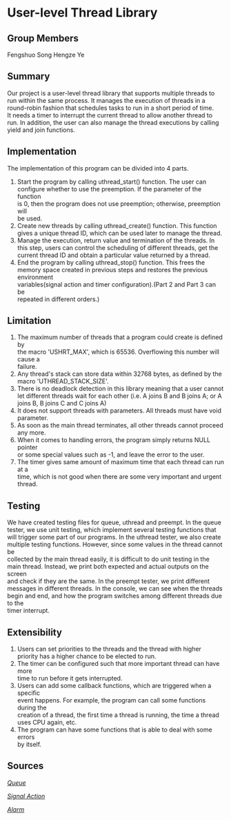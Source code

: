 # User-level Thread Library
## Group Members
Fengshuo Song
Hengze Ye

## Summary
Our project is a user-level thread library that supports multiple threads to\
run within the same process. It manages the execution of threads in a\
round-robin fashion that schedules tasks to run in a short period of time.\
It needs a timer to interrupt the current thread to allow another thread to\
run. In addition, the user can also manage the thread executions by calling\
yield and join functions.

## Implementation
The implementation of this program can be divided into 4 parts.
1.	Start the program by calling uthread_start() function. The user can\
configure whether to use the preemption. If the parameter of the function\
is 0, then the program does not use preemption; otherwise, preemption will\
be used.
2.	Create new threads by calling uthread_create() function. This function\
gives a unique thread ID, which can be used later to manage the thread.
3.	Manage the execution, return value and termination of the threads. In\
this step, users can control the scheduling of different threads, get the\
current thread ID and obtain a particular value returned by a thread.
4.	End the program by calling uthread_stop() function. This frees the\
memory space created in previous steps and restores the previous environment\
variables(signal action and timer configuration).(Part 2 and Part 3 can be\
repeated in different orders.)

## Limitation
1.	The maximum number of threads that a program could create is defined by\
the macro 'USHRT_MAX', which is 65536. Overflowing this number will cause a\
failure.
2.	Any thread's stack can store data within 32768 bytes, as defined by the\
macro 'UTHREAD_STACK_SIZE'.
3.	There is no deadlock detection in this library meaning that a user cannot\
let different threads wait for each other (i.e. A joins B and B joins A; or A\
joins B, B joins C and C joins A)
4.	It does not support threads with parameters. All threads must have void\
parameter.
5.	As soon as the main thread terminates, all other threads cannot proceed\
any more.
6.	When it comes to handling errors, the program simply returns NULL pointer\
or some special values such as -1, and leave the error to the user.
7.	The timer gives same amount of maximum time that each thread can run at a\
time, which is not good when there are some very important and urgent thread.

## Testing
We have created testing files for queue, uthread and preempt. In the queue\
tester, we use unit testing, which implement several testing functions that\
will trigger some part of our programs. In the uthread tester, we also create\
multiple testing functions. However, since some values in the thread cannot be\
collected by the main thread easily, it is difficult to do unit testing in the\
main thread. Instead, we print both expected and actual outputs on the screen\
and check if they are the same. In the preempt tester, we print different\
messages in different threads. In the console, we can see when the threads\
begin and end, and how the program switches among different threads due to the\
timer interrupt. 

## Extensibility 
1.	Users can set priorities to the threads and the thread with higher\
priority has a higher chance to be elected to run.
2.	The timer can be configured such that more important thread can have more\
time to run before it gets interrupted.
3.	Users can add some callback functions, which are triggered when a specific\
event happens. For example, the program can call some functions during the\
creation of a thread, the first time a thread is running, the time a thread\
uses CPU again, etc.
4.	The program can have some functions that is able to deal with some errors\
by itself.

## Sources

[*Queue*](https://www.geeksforgeeks.org/queue-data-structure/)

[*Signal Action*](https://www.gnu.org/software/libc/manual/html_mono/libc.html#Signal-Actions)

[*Alarm*](https://www.gnu.org/software/libc/manual/html_mono/libc.html#Setting-an-Alarm)
